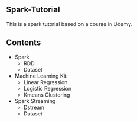 ## Spark-Tutorial
This is a spark tutorial based on a course in Udemy.

## Contents
- Spark
  - RDD
  - Dataset
- Machine Learning Kit
  - Linear Regression
  - Logistic Regression
  - Kmeans Clustering
- Spark Streaming
  - Dstream
  - Dataset
